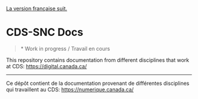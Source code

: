 [La version française suit.](#TODO)

# CDS-SNC Docs

> \* Work in progress / Travail en cours

This repository contains documentation from different disciplines that work at CDS: https://digital.canada.ca/

---

Ce dépôt contient de la documentation provenant de différentes disciplines qui travaillent au CDS: https://numerique.canada.ca/
